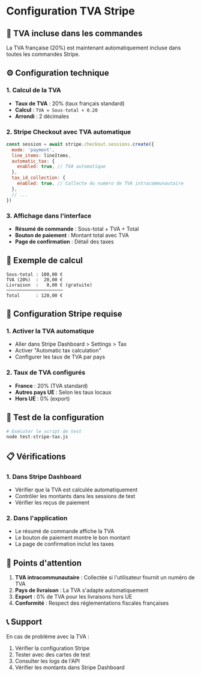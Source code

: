 # Configuration TVA Stripe

## 🧾 **TVA incluse dans les commandes**

La TVA française (20%) est maintenant automatiquement incluse dans toutes les commandes Stripe.

## ⚙️ **Configuration technique**

### **1. Calcul de la TVA**
- **Taux de TVA** : 20% (taux français standard)
- **Calcul** : `TVA = Sous-total × 0.20`
- **Arrondi** : 2 décimales

### **2. Stripe Checkout avec TVA automatique**
```javascript
const session = await stripe.checkout.sessions.create({
  mode: 'payment',
  line_items: lineItems,
  automatic_tax: {
    enabled: true, // TVA automatique
  },
  tax_id_collection: {
    enabled: true, // Collecte du numéro de TVA intracommunautaire
  },
  // ...
})
```

### **3. Affichage dans l'interface**
- **Résumé de commande** : Sous-total + TVA + Total
- **Bouton de paiement** : Montant total avec TVA
- **Page de confirmation** : Détail des taxes

## 🧮 **Exemple de calcul**

```
Sous-total : 100,00 €
TVA (20%)  :  20,00 €
Livraison  :   0,00 € (gratuite)
─────────────────────
Total      : 120,00 €
```

## 🔧 **Configuration Stripe requise**

### **1. Activer la TVA automatique**
- Aller dans Stripe Dashboard > Settings > Tax
- Activer "Automatic tax calculation"
- Configurer les taux de TVA par pays

### **2. Taux de TVA configurés**
- **France** : 20% (TVA standard)
- **Autres pays UE** : Selon les taux locaux
- **Hors UE** : 0% (export)

## 🧪 **Test de la configuration**

```bash
# Exécuter le script de test
node test-stripe-tax.js
```

## 📋 **Vérifications**

### **1. Dans Stripe Dashboard**
- Vérifier que la TVA est calculée automatiquement
- Contrôler les montants dans les sessions de test
- Vérifier les reçus de paiement

### **2. Dans l'application**
- Le résumé de commande affiche la TVA
- Le bouton de paiement montre le bon montant
- La page de confirmation inclut les taxes

## 🚨 **Points d'attention**

1. **TVA intracommunautaire** : Collectée si l'utilisateur fournit un numéro de TVA
2. **Pays de livraison** : La TVA s'adapte automatiquement
3. **Export** : 0% de TVA pour les livraisons hors UE
4. **Conformité** : Respect des réglementations fiscales françaises

## 📞 **Support**

En cas de problème avec la TVA :
1. Vérifier la configuration Stripe
2. Tester avec des cartes de test
3. Consulter les logs de l'API
4. Vérifier les montants dans Stripe Dashboard
